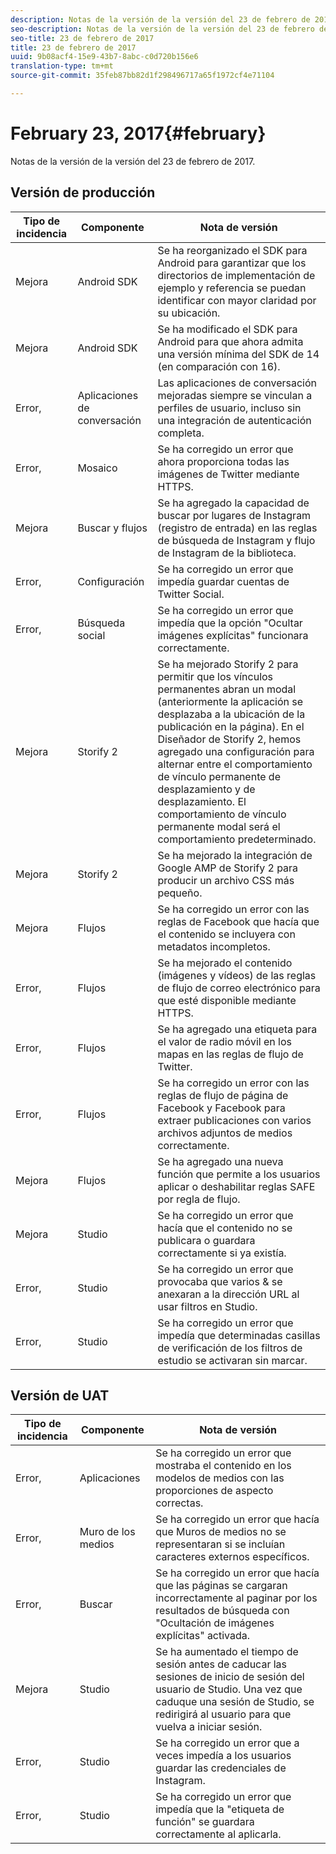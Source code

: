 ```yaml
---
description: Notas de la versión de la versión del 23 de febrero de 2017.
seo-description: Notas de la versión de la versión del 23 de febrero de 2017.
seo-title: 23 de febrero de 2017
title: 23 de febrero de 2017
uuid: 9b08acf4-15e9-43b7-8abc-c0d720b156e6
translation-type: tm+mt
source-git-commit: 35feb87bb82d1f298496717a65f1972cf4e71104

---
```



# February 23, 2017{#february}

Notas de la versión de la versión del 23 de febrero de 2017.

## Versión de producción

| **Tipo de incidencia** | **Componente** | **Nota de versión** |
|---|---|---|
| Mejora | Android SDK | Se ha reorganizado el SDK para Android para garantizar que los directorios de implementación de ejemplo y referencia se puedan identificar con mayor claridad por su ubicación. |
| Mejora | Android SDK | Se ha modificado el SDK para Android para que ahora admita una versión mínima del SDK de 14 (en comparación con 16). |
| Error, | Aplicaciones de conversación | Las aplicaciones de conversación mejoradas siempre se vinculan a perfiles de usuario, incluso sin una integración de autenticación completa. |
| Error, | Mosaico | Se ha corregido un error que ahora proporciona todas las imágenes de Twitter mediante HTTPS. |
| Mejora | Buscar y flujos | Se ha agregado la capacidad de buscar por lugares de Instagram (registro de entrada) en las reglas de búsqueda de Instagram y flujo de Instagram de la biblioteca. |
| Error, | Configuración | Se ha corregido un error que impedía guardar cuentas de Twitter Social. |
| Error, | Búsqueda social | Se ha corregido un error que impedía que la opción "Ocultar imágenes explícitas" funcionara correctamente. |
| Mejora | Storify 2 | Se ha mejorado Storify 2 para permitir que los vínculos permanentes abran un modal (anteriormente la aplicación se desplazaba a la ubicación de la publicación en la página). En el Diseñador de Storify 2, hemos agregado una configuración para alternar entre el comportamiento de vínculo permanente de desplazamiento y de desplazamiento. El comportamiento de vínculo permanente modal será el comportamiento predeterminado. |
| Mejora | Storify 2 | Se ha mejorado la integración de Google AMP de Storify 2 para producir un archivo CSS más pequeño. |
| Mejora | Flujos | Se ha corregido un error con las reglas de Facebook que hacía que el contenido se incluyera con metadatos incompletos. |
| Error, | Flujos | Se ha mejorado el contenido (imágenes y vídeos) de las reglas de flujo de correo electrónico para que esté disponible mediante HTTPS. |
| Error, | Flujos | Se ha agregado una etiqueta para el valor de radio móvil en los mapas en las reglas de flujo de Twitter. |
| Error, | Flujos | Se ha corregido un error con las reglas de flujo de página de Facebook y Facebook para extraer publicaciones con varios archivos adjuntos de medios correctamente. |
| Mejora | Flujos | Se ha agregado una nueva función que permite a los usuarios aplicar o deshabilitar reglas SAFE por regla de flujo. |
| Mejora | Studio | Se ha corregido un error que hacía que el contenido no se publicara o guardara correctamente si ya existía. |
| Error, | Studio | Se ha corregido un error que provocaba que varios &amp; se anexaran a la dirección URL al usar filtros en Studio. |
| Error, | Studio | Se ha corregido un error que impedía que determinadas casillas de verificación de los filtros de estudio se activaran sin marcar. |

## Versión de UAT

| **Tipo de incidencia** | **Componente** | **Nota de versión** |
|---|---|---|
| Error, | Aplicaciones | Se ha corregido un error que mostraba el contenido en los modelos de medios con las proporciones de aspecto correctas. |
| Error, | Muro de los medios | Se ha corregido un error que hacía que Muros de medios no se representaran si se incluían caracteres externos específicos. |
| Error, | Buscar | Se ha corregido un error que hacía que las páginas se cargaran incorrectamente al paginar por los resultados de búsqueda con "Ocultación de imágenes explícitas" activada. |
| Mejora | Studio | Se ha aumentado el tiempo de sesión antes de caducar las sesiones de inicio de sesión del usuario de Studio. Una vez que caduque una sesión de Studio, se redirigirá al usuario para que vuelva a iniciar sesión. |
| Error, | Studio | Se ha corregido un error que a veces impedía a los usuarios guardar las credenciales de Instagram. |
| Error, | Studio | Se ha corregido un error que impedía que la "etiqueta de función" se guardara correctamente al aplicarla. |

